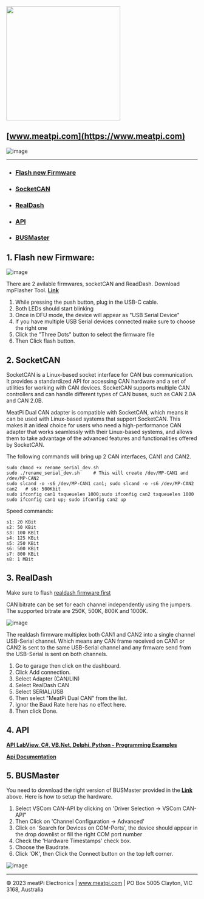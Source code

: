 <img src="https://github.com/slimelec/ollie-hw/blob/master/images/mpi_logo.png" width=300>

[www.meatpi.com](https://www.meatpi.com)
---


![image](https://user-images.githubusercontent.com/94690098/218752989-d5006863-8b0d-4659-a94b-8a14d78d0261.png)


---


- ### [Flash new Firmware](https://github.com/meatpiHQ/mp_usb_dual_can#1-flash-new-firmware)
- ### [SocketCAN](https://github.com/meatpiHQ/mp_usb_dual_can#2-socketcan)
- ### [RealDash](https://github.com/meatpiHQ/mp_usb_dual_can#3-realdash)
- ### [API](https://github.com/meatpiHQ/mp_usb_dual_can#4-api)
- ### [BUSMaster](https://github.com/meatpiHQ/mp_usb_dual_can#5-busmaster)


## 1. Flash new Firmware:

![image](https://user-images.githubusercontent.com/94690098/146773960-5d2bcb26-4532-49b1-88ed-c5d18794a0c0.png)

There are 2 avilable firmwares, socketCAN and ReadDash. 
Download mpFlasher Tool. [**Link**](https://drive.google.com/drive/folders/1ZuAvOhjXHvq5TKOJofSgyZFOzkQ3mTIc)
1. While pressing the push button, plug in the USB-C cable.
2. Both LEDs should start blinking
3. Once in DFU mode, the device will appear as "USB Serial Device"
4. If you have multiple USB Serial devices connected make sure to choose the right one
5. Click the "Three Dots" button to select the firmware file
6. Then Click flash button. 

## 2. SocketCAN  

SocketCAN is a Linux-based socket interface for CAN bus communication. It provides a standardized API for accessing CAN hardware and a set of utilities for working with CAN devices. SocketCAN supports multiple CAN controllers and can handle different types of CAN buses, such as CAN 2.0A and CAN 2.0B.

MeatPi Dual CAN adapter is compatible with SocketCAN, which means it can be used with Linux-based systems that support SocketCAN. This makes it an ideal choice for users who need a high-performance CAN adapter that works seamlessly with their Linux-based systems, and allows them to take advantage of the advanced features and functionalities offered by SocketCAN.

The following commands will bring up 2 CAN interfaces, CAN1 and CAN2.

```
sudo chmod +x rename_serial_dev.sh
sudo ./rename_serial_dev.sh     # This will create /dev/MP-CAN1 and /dev/MP-CAN2
sudo slcand -o -s6 /dev/MP-CAN1 can1; sudo slcand -o -s6 /dev/MP-CAN2 can2   # s6: 500Kbit
sudo ifconfig can1 txqueuelen 1000;sudo ifconfig can2 txqueuelen 1000
sudo ifconfig can1 up; sudo ifconfig can2 up
```
Speed commands:
```
s1: 20 KBit
s2: 50 KBit
s3: 100 KBit
s4: 125 KBit
s5: 250 KBit
s6: 500 KBit
s7: 800 KBit
s8: 1 MBit
```




## 3. RealDash

Make sure to flash [realdash firmware first](https://github.com/meatpiHQ/mp_usb_dual_can#1-flash-new-firmware)

CAN bitrate can be set for each channel independently using the jumpers. The supported bitrate are 250K, 500K, 800K and 1000K.

![image](https://user-images.githubusercontent.com/94690098/229812082-129e5134-5d1b-43a9-be67-ed7c9432925f.png)



The realdash firmware multiplex both CAN1 and CAN2 into a single channel USB-Serial channel. Which means any CAN frame received on CAN1 or CAN2 is sent to the same USB-Serial channel and any frmware send from the USB-Serial is sent on both channels.

1. Go to garage then click on the dashboard.
2. Click Add connection.
3. Select Adapter (CAN/LIN)
4. Select RealDash CAN
5. Select SERIAL/USB
6. Then select "MeatPi Dual CAN" from the list.
7. Ignor the Baud Rate here has no effect here.
8. Then click Done.

## 4. API

[**API LabView, C#, VB.Net, Delphi, Python - Programming Examples**](https://github.com/meatpiHQ/programming_examples/tree/master/CAN)

[**Api Documentation**](https://drive.google.com/drive/folders/1ZuAvOhjXHvq5TKOJofSgyZFOzkQ3mTIc)

## 5. BUSMaster
You need to download the right version of BUSMaster provided in the [**Link**](https://drive.google.com/drive/folders/1ZuAvOhjXHvq5TKOJofSgyZFOzkQ3mTIc) above. Here is how to setup the hardware. 
1. Select VSCom CAN-API by clicking on 'Driver Selection -> VSCom CAN-API"
2. Then Click on 'Channel Configuration -> Advanced' 
3. Click on 'Search for Devices on COM-Ports', the device should appear in the drop downlist or fill the right COM port number
4. Check the 'Hardware Timestamps' check box.
5. Choose the Baudrate.
6. Click 'OK', then Click the Connect button on the top left corner.

![image](https://user-images.githubusercontent.com/94690098/152467965-3bc36968-4de3-470f-bf0e-b39237e86d7f.png)



---

© 2023 meatPi Electronics | www.meatpi.com | PO Box 5005 Clayton, VIC 3168, Australia
